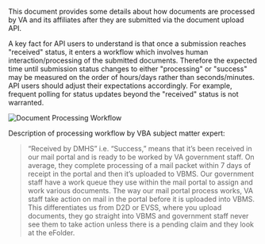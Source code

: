 This document provides some details about how documents are processed by VA and its affiliates after they are submitted via the document upload API. 

A key fact for API users to understand is that once a submission reaches "received" status, it enters a workflow which involves human interaction/processing of the submitted documents. Therefore the expected time until submission status changes to either "processing" or "success" may be measured on the order of hours/days rather than seconds/minutes. API users should adjust their expectations accordingly. For example, frequent polling for status updates beyond the "received" status is not warranted.

![Document Processing Workflow](vba_documents/document_processing_workflow.png)

Description of processing workflow by VBA subject matter expert:
> “Received by DMHS” i.e. “Success,” means that it’s been received in our  mail portal and is ready to be worked by VA government staff.  On average, they complete processing of a mail packet within 7 days of receipt in the portal and then it’s uploaded to VBMS.  Our government staff have a work queue they use within the mail portal to assign and work various documents.  The way our mail portal process works, VA staff take action on mail in the portal before it is uploaded into VBMS.  This differentiates us from D2D or EVSS, where you upload documents, they go straight into VBMS and government staff never see them to take action unless there is a pending claim and they look at the eFolder. 
